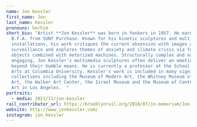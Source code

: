 ```yaml
---
name: Jon Kessler
first_name: Jon
last_name: Kessler
pronouns: he/him
short_bio: "Artist **Jon Kessler** was born in Yonkers in 1957. He earned a
  B.F.A. from SUNY Purchase. Known for his kinetic sculptures and multi-media
  installations, his work critiques the current obsession with images and
  surveillance and explores themes of anxiety and climate crisis via found
  objects combined with motorized machines. Structurally complex and narratively
  engaging, Jon Kessler’s multimedia sculptures often deliver an emotional punch
  beyond their humble means. He is currently a professor at the School of the
  Arts at Columbia University. Kessler's work is included in many significant
  collections including the Museum of Modern Art, the Whitney Museum of American
  Art, the Walker Art Center, the Israel Museum and the Museum of Contemporary
  Art in Los Angeles.  "
portraits:
  - media: 2021/11/jon-kessler
rail_contributor_url: https://brooklynrail.org/2018/07/in-memoriam/Jon-Kessler-2018
website: http://www.jonkessler.com/
instagram: jon_kessler
---
```

